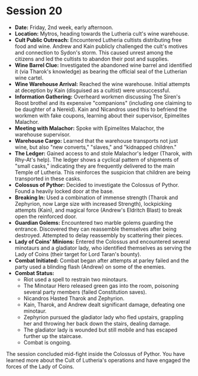 # Session 20

* **Date:** Friday, 2nd week, early afternoon.  
* **Location:** Mytros, heading towards the Lutheria cult's wine warehouse.  
* **Cult Public Outreach:** Encountered Lutheria cultists distributing free food and wine. Andrew and Kain publicly challenged the cult's motives and connection to Sydon's storm. This caused unrest among the citizens and led the cultists to abandon their post and supplies.  
* **Wine Barrel Clue:** Investigated the abandoned wine barrel and identified it (via Tharok's knowledge) as bearing the official seal of the Lutherian wine cartel.  
* **Wine Warehouse Arrival:** Reached the wine warehouse. Initial attempts at deception by Kain (disguised as a cultist) were unsuccessful.  
* **Information Gathering:** Overheard workmen discussing The Siren's Roost brothel and its expensive "companions" (including one claiming to be daughter of a Nereid). Kain and Nicandros used this to befriend the workmen with fake coupons, learning about their supervisor, Epimelites Malachor.  
* **Meeting with Malachor:** Spoke with Epimelites Malachor, the warehouse supervisor.  
* **Warehouse Cargo:** Learned that the warehouse transports not just wine, but also "new converts," "slaves," and "kidnapped children."  
* **The Ledger:** Gained access to and stole Malachor's ledger (Tharok, with Rhy-At's help). The ledger shows a cyclical pattern of shipments of "small casks," indicating they are frequently delivered to the main Temple of Lutheria. This reinforces the suspicion that children are being transported in these casks.  
* **Colossus of Pythor:** Decided to investigate the Colossus of Pythor. Found a heavily locked door at the base.  
* **Breaking In:** Used a combination of immense strength (Tharok and Zephyrion, now Large size with increased Strength), lockpicking attempts (Kain), and magical force (Andrew's Eldritch Blast) to break open the reinforced door.  
* **Guardian Golems:** Encountered two marble golems guarding the entrance. Discovered they can reassemble themselves after being destroyed. Attempted to delay reassembly by scattering their pieces.  
* **Lady of Coins' Minions:** Entered the Colossus and encountered several minotaurs and a gladiator lady, who identified themselves as serving the Lady of Coins (their target for Lord Taran's bounty).  
* **Combat Initiated:** Combat began after attempts at parley failed and the party used a blinding flash (Andrew) on some of the enemies.  
* **Combat Status:**  
  * Riot used a spell to restrain two minotaurs.  
  * The Minotaur Hero released green gas into the room, poisoning several party members (failed Constitution saves).  
  * Nicandros Hasted Tharok and Zephyrion.  
  * Kain, Tharok, and Andrew dealt significant damage, defeating one minotaur.  
  * Zephyrion pursued the gladiator lady who fled upstairs, grappling her and throwing her back down the stairs, dealing damage.  
  * The gladiator lady is wounded but still mobile and has escaped further up the staircase.  
  * Combat is ongoing.

The session concluded mid-fight inside the Colossus of Pythor. You have learned more about the Cult of Lutheria's operations and have engaged the forces of the Lady of Coins.

